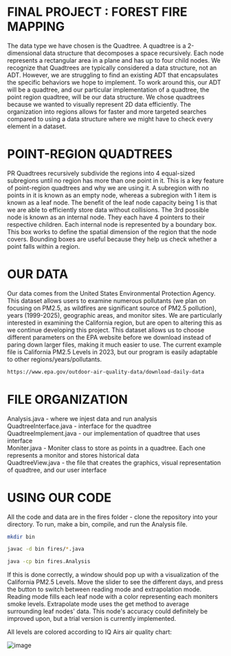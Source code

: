 # FINAL PROJECT : FOREST FIRE MAPPING 

The data type we have chosen is the Quadtree. A quadtree is a 2-dimensional data structure that decomposes a space recursively. Each node represents a rectangular area in a plane and has up to four child nodes. We recognize that Quadtrees are typically considered a data structure, not an ADT. However, we are struggling to find an existing ADT that encapsulates the specific behaviors we hope to implement. To work around this, our ADT will be a quadtree, and our particular implementation of a quadtree, the point region quadtree, will be our data structure. We chose quadtrees because we wanted to visually represent 2D data efficiently. The organization into regions allows for faster and more targeted searches compared to using a data structure where we might have to check every element in a dataset. 

# POINT-REGION QUADTREES

PR Quadtrees recursively subdivide the regions into 4 equal-sized subregions until no region has more than one point in it. This is a key feature of point-region quadtrees and why we are using it. A subregion with no points in it is known as an empty node, whereas a subregion with 1 item is known as a leaf node. The benefit of the leaf node capacity being 1 is that we are able to efficiently store data without collisions. The 3rd possible node is known as an internal node. They each have 4 pointers to their respective children. Each internal node is represented by a boundary box. This box works to define the spatial dimension of the region that the node covers. Bounding boxes are useful because they help us check whether a point falls within a region. 

# OUR DATA 

Our data comes from the United States Environmental Protection Agency. This dataset allows users to examine numerous pollutants (we plan on focusing on PM2.5, as wildfires are significant source of PM2.5 pollution), years (1999-2025), geographic areas, and monitor sites. We are particularly interested in examining the California region, but are open to altering this as we continue developing this project. This dataset allows us to choose different parameters on the EPA website before we download instead of paring down larger files, making it much easier to use. The current example file is California PM2.5 Levels in 2023, but our program is easily adaptable to other regions/years/pollutants.

```bash
https://www.epa.gov/outdoor-air-quality-data/download-daily-data
```

# FILE ORGANIZATION 

Analysis.java - where we injest data and run analysis <br />
QuadtreeInterface.java - interface for the quadtree <br />
QuadtreeImplement.java - our implementation of quadtree that uses interface <br />
Moniter.java - Moniter class to store as points in a quadtree. Each one represents a monitor and stores historical data <br />
QuadtreeView.java - the file that creates the graphics, visual representation of quadtree, and our user interface

# USING OUR CODE

All the code and data are in the fires folder - clone the repository into your directory.
To run, make a bin, compile, and run the Analysis file.
```bash
mkdir bin
```
```bash
javac -d bin fires/*.java
```
```bash
java -cp bin fires.Analysis
```
If this is done correctly, a window should pop up with a visualization of the California PM2.5 Levels. Move the slider to see the different days, and press the button to switch between reading mode and extrapolation mode. Reading mode fills each leaf node with a color representing each moniters smoke levels. Extrapolate mode uses the get method to average surrounding leaf nodes' data. This node's accuracy could definitely be improved upon, but a trial version is currently implemented. <br />

All levels are colored according to IQ Airs air quality chart:<br />

![image](https://github.com/user-attachments/assets/50354bfd-b1f0-464d-bbcd-0126ce295d99)

